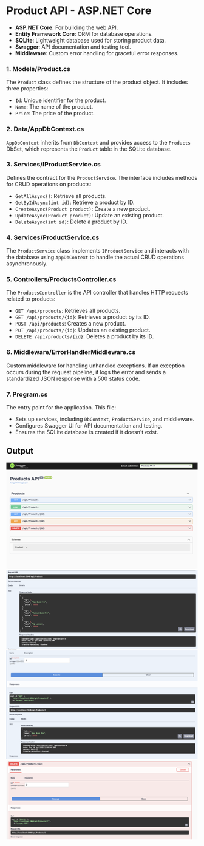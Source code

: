 # Product API - ASP.NET Core

- **ASP.NET Core**: For building the web API.
- **Entity Framework Core**: ORM for database operations.
- **SQLite**: Lightweight database used for storing product data.
- **Swagger**: API documentation and testing tool.
- **Middleware**: Custom error handling for graceful error responses.



### 1. **Models/Product.cs**

The `Product` class defines the structure of the product object. It includes three properties:
- `Id`: Unique identifier for the product.
- `Name`: The name of the product.
- `Price`: The price of the product.

### 2. **Data/AppDbContext.cs**

`AppDbContext` inherits from `DbContext` and provides access to the `Products` DbSet, which represents the `Product` table in the SQLite database.

### 3. **Services/IProductService.cs**

Defines the contract for the `ProductService`. The interface includes methods for CRUD operations on products:
- `GetAllAsync()`: Retrieve all products.
- `GetByIdAsync(int id)`: Retrieve a product by ID.
- `CreateAsync(Product product)`: Create a new product.
- `UpdateAsync(Product product)`: Update an existing product.
- `DeleteAsync(int id)`: Delete a product by ID.

### 4. **Services/ProductService.cs**

The `ProductService` class implements `IProductService` and interacts with the database using `AppDbContext` to handle the actual CRUD operations asynchronously.

### 5. **Controllers/ProductsController.cs**

The `ProductsController` is the API controller that handles HTTP requests related to products:
- `GET /api/products`: Retrieves all products.
- `GET /api/products/{id}`: Retrieves a product by its ID.
- `POST /api/products`: Creates a new product.
- `PUT /api/products/{id}`: Updates an existing product.
- `DELETE /api/products/{id}`: Deletes a product by its ID.

### 6. **Middleware/ErrorHandlerMiddleware.cs**

Custom middleware for handling unhandled exceptions. If an exception occurs during the request pipeline, it logs the error and sends a standardized JSON response with a 500 status code.

### 7. **Program.cs**

The entry point for the application. This file:
- Sets up services, including `DbContext`, `ProductService`, and middleware.
- Configures Swagger UI for API documentation and testing.
- Ensures the SQLite database is created if it doesn't exist.

## Output
![Output](assets/output-1.png)
![Output](assets/output-2.png)
![Output](assets/output-3.png)
![Output](assets/output-4.png)